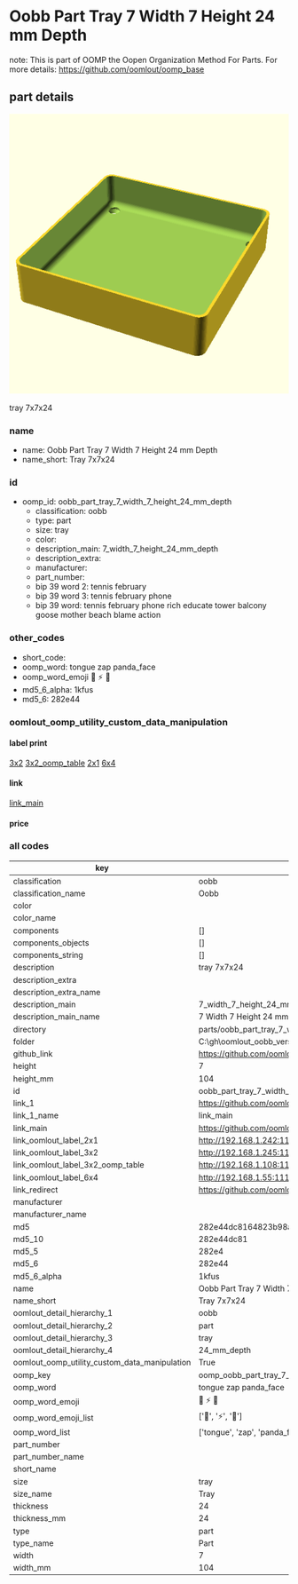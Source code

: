 # Oobb Part Tray 7 Width 7 Height 24 mm Depth  

note: This is part of OOMP the Oopen Organization Method For Parts. For more details: https://github.com/oomlout/oomp_base

##  part details
  

[![](3dpr.png)](3dpr.png)

tray 7x7x24



### name
* name: Oobb Part Tray 7 Width 7 Height 24 mm Depth
* name_short: Tray 7x7x24 
### id
* oomp_id: oobb_part_tray_7_width_7_height_24_mm_depth
  * classification: oobb
  * type: part
  * size: tray
  * color: 
  * description_main: 7_width_7_height_24_mm_depth
  * description_extra: 
  * manufacturer: 
  * part_number: 
  * bip 39 word 2: tennis february
  * bip 39 word 3: tennis february phone
  * bip 39 word: tennis february phone rich educate tower balcony goose mother beach blame action

### other_codes
* short_code: 
* oomp_word: tongue zap panda_face
* oomp_word_emoji :tongue: :zap: :panda_face:
* md5_6_alpha: 1kfus
* md5_6: 282e44






### oomlout_oomp_utility_custom_data_manipulation
#### label print
[3x2](http://192.168.1.245:1112/?label=oomp%201kfus)
[3x2_oomp_table](http://192.168.1.108:1112/?label=oomp%201kfus)
[2x1](http://192.168.1.242:1112/?label=oomp%201kfus)
[6x4](http://192.168.1.55:1112/?label=oomp%201kfus)    

#### link

[link_main](https://github.com/oomlout/oomlout_oobb_version_4_generated_parts/tree/main/navigation_oomp/oobb/part/tray/7_width_7_height_24_mm_depth/part)                              

#### price







### all codes 
| key | value |  
| --- | --- |  
| classification | oobb |  
| classification_name | Oobb |  
| color |  |  
| color_name |  |  
| components | [] |  
| components_objects | [] |  
| components_string | [] |  
| description | tray 7x7x24 |  
| description_extra |  |  
| description_extra_name |  |  
| description_main | 7_width_7_height_24_mm_depth |  
| description_main_name | 7 Width 7 Height 24 mm Depth |  
| directory | parts/oobb_part_tray_7_width_7_height_24_mm_depth |  
| folder | C:\gh\oomlout_oobb_version_4_generated_parts\parts\oobb_part_tray_7_width_7_height_24_mm_depth |  
| github_link | https://github.com/oomlout/oomlout_oomp_part_src/tree/main/parts/oobb_part_tray_7_width_7_height_24_mm_depth |  
| height | 7 |  
| height_mm | 104 |  
| id | oobb_part_tray_7_width_7_height_24_mm_depth |  
| link_1 | https://github.com/oomlout/oomlout_oobb_version_4_generated_parts/tree/main/navigation_oomp/oobb/part/tray/7_width_7_height_24_mm_depth/part |  
| link_1_name | link_main |  
| link_main | https://github.com/oomlout/oomlout_oobb_version_4_generated_parts/tree/main/navigation_oomp/oobb/part/tray/7_width_7_height_24_mm_depth/part |  
| link_oomlout_label_2x1 | http://192.168.1.242:1112/?label=oomp%201kfus |  
| link_oomlout_label_3x2 | http://192.168.1.245:1112/?label=oomp%201kfus |  
| link_oomlout_label_3x2_oomp_table | http://192.168.1.108:1112/?label=oomp%201kfus |  
| link_oomlout_label_6x4 | http://192.168.1.55:1112/?label=oomp%201kfus |  
| link_redirect | https://github.com/oomlout/oomlout_oobb_version_4_generated_parts/tree/main/parts/oobb_tray_07_07_24 |  
| manufacturer |  |  
| manufacturer_name |  |  
| md5 | 282e44dc8164823b98a34b95471516f9 |  
| md5_10 | 282e44dc81 |  
| md5_5 | 282e4 |  
| md5_6 | 282e44 |  
| md5_6_alpha | 1kfus |  
| name | Oobb Part Tray 7 Width 7 Height 24 mm Depth |  
| name_short | Tray 7x7x24  |  
| oomlout_detail_hierarchy_1 | oobb |  
| oomlout_detail_hierarchy_2 | part |  
| oomlout_detail_hierarchy_3 | tray |  
| oomlout_detail_hierarchy_4 | 24_mm_depth |  
| oomlout_oomp_utility_custom_data_manipulation | True |  
| oomp_key | oomp_oobb_part_tray_7_width_7_height_24_mm_depth |  
| oomp_word | tongue zap panda_face |  
| oomp_word_emoji | :tongue: :zap: :panda_face: |  
| oomp_word_emoji_list | [':tongue:', ':zap:', ':panda_face:'] |  
| oomp_word_list | ['tongue', 'zap', 'panda_face'] |  
| part_number |  |  
| part_number_name |  |  
| short_name |  |  
| size | tray |  
| size_name | Tray |  
| thickness | 24 |  
| thickness_mm | 24 |  
| type | part |  
| type_name | Part |  
| width | 7 |  
| width_mm | 104 |  
